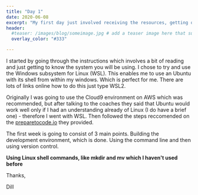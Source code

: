 ```yaml
---
title: "Day 1"
date: 2020-06-08
excerpt: "My first day just involved receiving the resources, getting online on the teaching website"
header:
  #teaser: /images/blog/someimage.jpg # add a teaser image here that sums up what the blog post is about for display on blog page, the image should go in the image/blog folder
  overlay_color: "#333"

---
```


I started by going through the instructions which involves a bit of reading and just getting to know the system you will be using. I chose to try and use the Windows subsystem for Linux (WSL). This enables me to use an Ubuntu with its shell from within my windows. Which is perfect for me. There are lots of links online how to do this just type WSL2.

Originally I was going to use the Cloud9 environment on AWS which was recommended, but after talking to the coaches they said that Ubuntu would work well only if I had an understanding already of Linux (I do have a brief one) - therefore I went with WSL. Then followed the steps reccomended on the [preparetocode.io](http://www.preparetocode.io/) they provided.

The first week is going to consist of 3 main points. Building the development environment, which is done. Using the command line and then using version control.

**Using Linux shell commands, like mkdir and mv which I haven't used before**

Thanks,

Dill